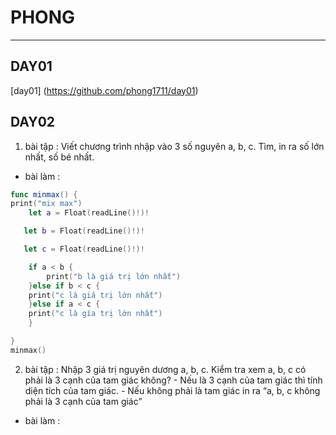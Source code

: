 # PHONG
---------------------------------
## **DAY01**
[day01] (https://github.com/phong1711/day01)

## **DAY02**
1. bài tập : Viết chương trình nhập vào 3 số nguyên a, b, c. Tìm, in ra số lớn nhất, số bé nhất.
- bài làm : 
```swift
func minmax() {
print("mix max")
    let a = Float(readLine()!)!

   let b = Float(readLine()!)!

   let c = Float(readLine()!)!

    if a < b {
        print("b là giá trị lớn nhất")
    }else if b < c {
    print("c là giá trị lớn nhất")
    }else if a < c {
    print("c là gía trị lớn nhất")
    }

}
minmax()
```
2. bài tập : Nhập 3 giá trị nguyên dương a, b, c. Kiểm tra xem a, b, c có phải là 3 cạnh của tam giác không? 
             - Nếu là 3 cạnh của tam giác thì tính diện tích của tam giác.
             - Nếu không phải là tam giác in ra “a, b, c không phải là 3 cạnh của tam giác”
- bài làm : 



